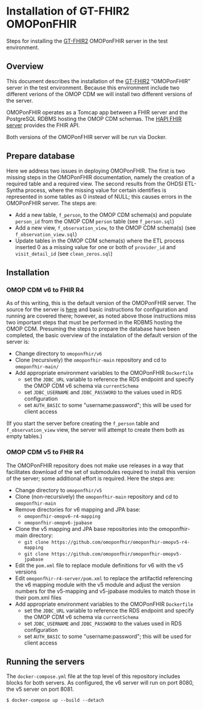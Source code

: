 # Installation of GT-FHIR2 OMOPonFHIR
Steps for installing the [GT-FHIR2](http://omoponfhir.org/) OMOPonFHIR server
in the test environment.

## Overview
This document describes the installation of the [GT-FHIR2](http://omoponfhir.org/)
“OMOPonFHIR” server in the test environment. Because this environment include
two different verions of the OMOP CDM we will install two different versions
of the server.

OMOPonFHIR operates as a Tomcap app between a FHIR server and the PostgreSQL
RDBMS hosting the OMOP CDM schemas. The [HAPI FHIR server](https://hapifhir.io)
provides the FHIR API.

Both versions of the OMOPonFHIR server will be run via Docker.

## Prepare database
Here we address two issues in deploying OMOPonFHIR. The first is two missing
steps in the OMOPonFHIR documentation, namely the creation of a required
table and a required view. The second results from the OHDSI ETL-Syntha process,
where the missing value for certain identifies is represented in some tables
as 0 instead of NULL; this causes errors in the OMOPonFHIR server. The steps
are:
- Add a new table, `f_person`, to the OMOP CDM schema(s)
and populate `person_id` from the OMOP CDM `person` table (see `f_person.sql`)
- Add a new view, `f_observation_view`, to the OMOP CDM schema(s) (see `f_observation_view.sql`)
- Update tables in the OMOP CDM schema(s) where the ETL process inserted
0 as a missing value for one or both of `provider_id` and `visit_detail_id`
(see `clean_zeros.sql`)

## Installation 
### OMOP CDM v6 to FHIR R4
As of this writing, this is the default version of the OMOPonFHIR server.
The source for the server is [here](https://github.com/omoponfhir/omoponfhir-main)
and basic instructions for configuration and running are covered there; however,
as noted above those instructions miss two important steps that must be performed in the
RDBMS hosting the OMOP CDM. Presuming the steps to prepare the database
have been completed, the basic overview of the instalation of the default 
version of the server is:
- Change directory to `omoponfhir/v6` 
- Clone (recursively) the `omoponfhir-main` repository and cd to `omoponfhir-main/`
- Add appropriate environment variables to the OMOPonFHIR `Dockerfile`
  - set the `JDBC_URL` variable to reference the RDS endpoint and specify
the OMOP CDM v6 schema via `currentSchema`
  - set `JDBC_USERNAME` and `JDBC_PASSWORD` to the values used in RDS configuration
  - set `AUTH_BASIC` to some "username:password"; this will be used for client access

(If you start the server before creating the `f_person` table and 
`f_observation_view` view, the server will attempt to create them both as empty tables.)

### OMOP CDM v5 to FHIR R4
The OMOPonFHIR repository does not make use releases in a way that facilitates
download of the set of submodules required to install this version of the 
server; some additional effort is required. Here the steps are:
- Change directory to `omoponfhir/v5` 
- Clone (non-recursively) the `omoponfhir-main` repository and cd to `omoponfhir-main`
- Remove directories for v6 mapping and JPA base:
  - `omoponfhir-omopv6-r4-mapping`
  - `omoponfhir-omopv6-jpabase `
- Clone the v5 mapping and JPA base repositories into the omoponfhir-main directory:
  - `git clone https://github.com/omoponfhir/omoponfhir-omopv5-r4-mapping`
  - `git clone https://github.com/omoponfhir/omoponfhir-omopv5-jpabase`
- Edit the `pom.xml` file to replace module definitions for v6 with the v5 versions
- Edit `omoponfhir-r4-server/pom.xml` to replace the artifactId referencing the
v6 mapping module with the v5 module and adjust the version numbers for the
v5-mapping and v5-jpabase modules to match those in their pom.xml files
- Add appropriate environment variables to the OMOPonFHIR `Dockerfile`
  - set the `JDBC_URL` variable to reference the RDS endpoint and specify
the OMOP CDM v6 schema via `currentSchema`
  - set `JDBC_USERNAME` and `JDBC_PASSWORD` to the values used in RDS configuration
  - set `AUTH_BASIC` to some "username:password"; this will be used for client access

## Running the servers
The `docker-compose.yml` file at the top level of this repository includes 
blocks for both servers. As configured, the v6 server will run on port 8080,
the v5 server on port 8081.

```
$ docker-compose up --build --detach
```
